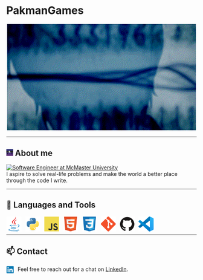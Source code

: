 # PakmanGames

<div align="center"><img src="./images/s;g.gif" alt="gif" width="500px"></div>

---

## <img src="./images/pakmangames.png" alt="gif" width="18px"> About me
<a href="https://git.io/typing-svg"><img src="https://readme-typing-svg.demolab.com?font=Lunasima&weight=900&duration=4000&pause=1000&color=000000&center=true&vCenter=true&random=false&width=500&lines=Software+Engineer+at+McMaster+University" alt="Software Engineer at McMaster University"></a>
<br>
I aspire to solve real-life problems and make the world a better place through the code I write.

---

## 💼 Languages and Tools

<img src="./images/icons/java-original.svg" alt="Java" align="left" width="40px" style="padding-right: 10px">
<img src="./images/icons/python-original.svg" alt="Python" align="left" width="40px" style="padding-right: 10px">
<img src="./images/icons/javascript-original.svg" alt="JavaScript" align="left" width="40px" style="padding-right: 10px">
<img src="./images/icons/html5-original.svg" alt="HTML5" align="left" width="40px" style="padding-right: 10px">
<img src="./images/icons/css3-original.svg" alt="CSS3" align="left" width="40px" style="padding-right: 10px">
<img src="./images/icons/git-original.svg" alt="git" align="left" width="40px" style="padding-right: 10px">
<img src="./images/icons/github-original.svg" alt="GitHub" align="left" width="40px" style="padding-right: 10px">
<img src="./images/icons/vscode-original.svg" alt="vscode" align="left" width="40px" style="padding-right: 10px">

<br>
<br>

---

## 📫 Contact
Feel free to reach out for a chat on [LinkedIn](https://www.linkedin.com/in/andy-pak/).
<a href="https://www.linkedin.com/in/andy-pak/"><img src="./images/icons/linkedin-original.svg" alt="LinkedIn" align="left" width="20px" style="padding-right: 10px"></a>